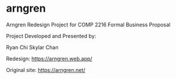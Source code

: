 # arngren

Arngren Redesign Project for COMP 2216 Formal Business Proposal

Project Developed and Presented by:

Ryan
Chi
Skylar
Chan


Redesign: https://arngren.web.app/

Original site: https://arngren.net/

